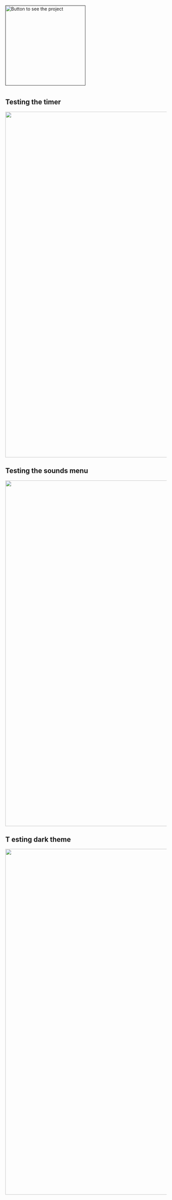 <img src=""/>

#

<p style="align: center">
    <a href="">
        <img src="" alt="Button to see the project" style="width:250px;">
    </a>
</p>

#

## Testing the timer
<img width=1080 src=""/>

## Testing the sounds menu
<img width=1080 src=""/>

## T esting dark theme
<img width=1080 src=""/>
